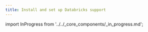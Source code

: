 ```yaml
---
title: Install and set up Databricks support
---
```


import InProgress from '../../_core_components/_in_progress.md';

<InProgress />
